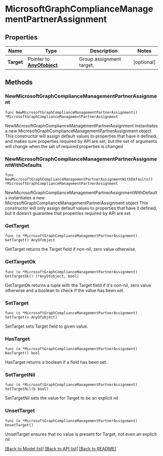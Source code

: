 # MicrosoftGraphComplianceManagementPartnerAssignment

## Properties

Name | Type | Description | Notes
------------ | ------------- | ------------- | -------------
**Target** | Pointer to [**AnyOfobject**](anyOf&lt;object&gt;.md) | Group assignment target. | [optional] 

## Methods

### NewMicrosoftGraphComplianceManagementPartnerAssignment

`func NewMicrosoftGraphComplianceManagementPartnerAssignment() *MicrosoftGraphComplianceManagementPartnerAssignment`

NewMicrosoftGraphComplianceManagementPartnerAssignment instantiates a new MicrosoftGraphComplianceManagementPartnerAssignment object
This constructor will assign default values to properties that have it defined,
and makes sure properties required by API are set, but the set of arguments
will change when the set of required properties is changed

### NewMicrosoftGraphComplianceManagementPartnerAssignmentWithDefaults

`func NewMicrosoftGraphComplianceManagementPartnerAssignmentWithDefaults() *MicrosoftGraphComplianceManagementPartnerAssignment`

NewMicrosoftGraphComplianceManagementPartnerAssignmentWithDefaults instantiates a new MicrosoftGraphComplianceManagementPartnerAssignment object
This constructor will only assign default values to properties that have it defined,
but it doesn't guarantee that properties required by API are set

### GetTarget

`func (o *MicrosoftGraphComplianceManagementPartnerAssignment) GetTarget() AnyOfobject`

GetTarget returns the Target field if non-nil, zero value otherwise.

### GetTargetOk

`func (o *MicrosoftGraphComplianceManagementPartnerAssignment) GetTargetOk() (*AnyOfobject, bool)`

GetTargetOk returns a tuple with the Target field if it's non-nil, zero value otherwise
and a boolean to check if the value has been set.

### SetTarget

`func (o *MicrosoftGraphComplianceManagementPartnerAssignment) SetTarget(v AnyOfobject)`

SetTarget sets Target field to given value.

### HasTarget

`func (o *MicrosoftGraphComplianceManagementPartnerAssignment) HasTarget() bool`

HasTarget returns a boolean if a field has been set.

### SetTargetNil

`func (o *MicrosoftGraphComplianceManagementPartnerAssignment) SetTargetNil(b bool)`

 SetTargetNil sets the value for Target to be an explicit nil

### UnsetTarget
`func (o *MicrosoftGraphComplianceManagementPartnerAssignment) UnsetTarget()`

UnsetTarget ensures that no value is present for Target, not even an explicit nil

[[Back to Model list]](../README.md#documentation-for-models) [[Back to API list]](../README.md#documentation-for-api-endpoints) [[Back to README]](../README.md)


